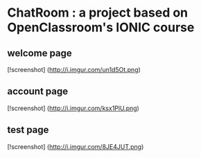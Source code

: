 # ChatRoom : a project based on OpenClassroom's IONIC course

## welcome page 
[!screenshot]
(http://i.imgur.com/un1d5Ot.png)

## account page 
[!screenshot]
(http://i.imgur.com/ksx1PlU.png)

## test page
[!screenshot]
(http://i.imgur.com/8JE4JUT.png)


